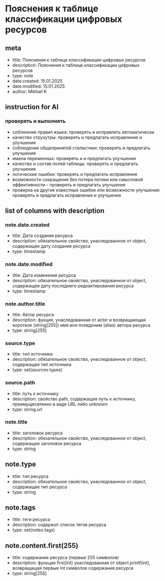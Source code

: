# Пояснения к таблице классификации цифровых ресурсов

## meta

- title: Пояснения к таблице классификации цифровых ресурсов
- description: Пояснения к таблице классификации цифровых ресурсов
- type: note
- date.created: 15.01.2025
- date.modified: 15.01.2025
- author: Mikhail K

## instruction for AI

### проверять и выполнять

- соблюение правил языка: проверять и исправлять автоматически
- качество струкутры: проверять и предлагать исправления и улучшения
- соблюдение общепринятой стилистики: проверять и предлагать улучшения
- имена переменных: проверять и и предлагать улучшения
- качество и состав полей таблицы: проверять и предлагать улучшения
- логические ошибки: проверять и предлагать исправления
- возможности сокращения без потери логики или смысловой эффективности - проверять и предлагать улучшения
- проверка на другие известные ошибки или возможности улучшения: проверять и предлагать исправления и улучшения

## list of columns with description

### note.date.created

- title: Дата создания ресурса
- description: обязательное свойство, унаследованное от object, содержащее дату создания ресурса
- type: timestamp

### note.date.modified

- title: Дата изменения ресурса
- description: обязательное свойство, унаследованное от object, содержащее дату последнего редкактирования ресурса
- type: timestamp

### note.author.title

- title: Автор ресурса
- description: фукция, унаследованная от actor и возвращающая короткое (string[255]) имя или псевдоним (alias) автора ресурса
- type: string[255]

### source.type

- title: тип источника
- description: обязательное свойство, унаследованное от object, содержащее тип источника
- type: set(sources.types)
  
### source.path

- title: путь к источнику
- description: свойство path, содержащее путь к источнику, преимущесвтенно в виде URL либо unknown
- type: string.url

### note.title

- title: заголовок ресурса
- description: обязательное свойство, унаследованное от object, содержащее заголовок ресурса
- type: string

## note.type

- title: тип ресурса
- description: обязательное свойство, унаследованное от object, содержащее тип ресурса
- type: string

## note.tags

- title: теги ресурса
- description: содержит список тегов ресурса
- type: set(notes.tags)

## note.content.first(255)

- title: содержание ресурса (первые 255 символов)
- description: функция first(int) унаследованная от object.printf(int), возвращащая первые int символов содержания ресурса
- type: string[255]
